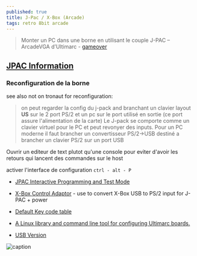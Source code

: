 ```yaml
---
published: true
title: J-Pac / X-Box (Arcade)
tags: retro 8bit arcade
---
```

> Monter un PC dans une borne en utilisant le couple J-PAC – ArcadeVGA d’Ultimarc - [gameover](https://web.archive.org/web/20210718160107/https://www.gamoover.net/tuto/ultimarc-utiliser-la-solution-j-pac-arcadevga)


## [JPAC Information](https://www.ultimarc.com/control-interfaces/j-pac-en/j-pac-jamma-interface/)

### Reconfiguration de la borne

see also not on tronaut for reconfiguration:

> on peut regarder la config du j-pack and branchant un clavier layout **US** sur le 2 port PS/2
et un pc sur le port utilisé en sortie (ce port assure l'alimentation de la carte)
Le J-pack se comporte comme un clavier virtuel pour le PC et peut revonyer des inputs.
Pour un PC moderne il faut brancher un convertisseur PS/2->USB destiné a brancher un clavier PS/2 sur un port USB

Ouvrir un editeur de text plutot qu'une console pour eviter d'avoir les retours
qui lancent des commandes sur le host

activer l'interface de configuration
`ctrl - alt - P`


- [JPAC Interactive Programming and Test Mode](https://www.arcadeworlduk.com/pages/IPAC-and-JPAC-Interactive-Programming-and-Test-Mode.html)

- [X-Box Control Adaptor](file:///nfs/tronaut/mnt/Backup/Console%20&%20Games/Borne%20Arcade/Borne%20Arcade%20-%20input/Welcome%20to%20Ultimarc,%20the%20Ultimate%20in%20Arcade%20Controls..html) - use to convert X-Box USB to PS/2 input for J-PAC + power


- [Default Key code table](https://www.arcadeworlduk.com/pages/JPAC-Information.html)
- [A Linux library and command line tool for configuring Ultimarc boards.](https://katiesnow.webs.com/)
- [USB Version](https://www.arcadexpress.com/en/ultimarc/427-j-pac-interfaz-jamma-usb-para-pc.html)

![caption](https://web.archive.org/web/20210718160107im_/https://www.gamoover.net/files/image/Tutos/Ultimarc/jpac.jpg)
